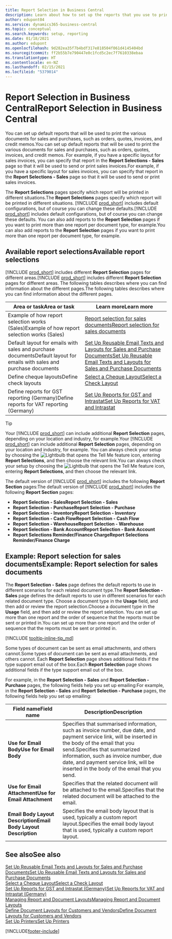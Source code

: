 ```yaml
---
title: Report Selection in Business Central
description: Learn about how to set up the reports that you use to print various types of documents in Business Central.
author: edupont04
ms.service: dynamics365-business-central
ms.topic: conceptual
ms.search.keywords: setup, reporting
ms.date: 01/18/2021
ms.author: edupont
ms.openlocfilehash: 9d282ea35f7b4bdf317e818504f061d4145404bd
ms.sourcegitcommit: ff2b55b7e790447e0c1fcd5c2ec7f7610338ebaa
ms.translationtype: HT
ms.contentlocale: en-NZ
ms.lasthandoff: 02/15/2021
ms.locfileid: "5379014"
---
```

# <a name="report-selection-in-business-central"></a><span data-ttu-id="15731-103">Report Selection in Business Central</span><span class="sxs-lookup"><span data-stu-id="15731-103">Report Selection in Business Central</span></span>

<span data-ttu-id="15731-104">You can set up default reports that will be used to print the various documents for sales and purchases, such as orders, quotes, invoices, and credit memos.</span><span class="sxs-lookup"><span data-stu-id="15731-104">You can set up default reports that will be used to print the various documents for sales and purchases, such as orders, quotes, invoices, and credit memos.</span></span> <span data-ttu-id="15731-105">For example, if you have a specific layout for sales invoices, you can specify that report in the **Report Selections - Sales** page so that it will be used to send or print sales invoices.</span><span class="sxs-lookup"><span data-stu-id="15731-105">For example, if you have a specific layout for sales invoices, you can specify that report in the **Report Selections - Sales** page so that it will be used to send or print sales invoices.</span></span>  

<span data-ttu-id="15731-106">The **Report Selections** pages specify which report will be printed in different situations.</span><span class="sxs-lookup"><span data-stu-id="15731-106">The **Report Selections** pages specify which report will be printed in different situations.</span></span> <span data-ttu-id="15731-107">[!INCLUDE [prod_short](includes/prod_short.md)] includes default configurations, but of course you can change these defaults.</span><span class="sxs-lookup"><span data-stu-id="15731-107">[!INCLUDE [prod_short](includes/prod_short.md)] includes default configurations, but of course you can change these defaults.</span></span> <span data-ttu-id="15731-108">You can also add reports to the **Report Selection** pages if you want to print more than one report per document type, for example.</span><span class="sxs-lookup"><span data-stu-id="15731-108">You can also add reports to the **Report Selection** pages if you want to print more than one report per document type, for example.</span></span>  

## <a name="available-report-selections"></a><span data-ttu-id="15731-109">Available report selections</span><span class="sxs-lookup"><span data-stu-id="15731-109">Available report selections</span></span>

<span data-ttu-id="15731-110">[!INCLUDE [prod_short](includes/prod_short.md)] includes different **Report Selection** pages for different areas.</span><span class="sxs-lookup"><span data-stu-id="15731-110">[!INCLUDE [prod_short](includes/prod_short.md)] includes different **Report Selection** pages for different areas.</span></span> <span data-ttu-id="15731-111">The following tables describes where you can find information about the different pages.</span><span class="sxs-lookup"><span data-stu-id="15731-111">The following tables describes where you can find information about the different pages.</span></span>  

|<span data-ttu-id="15731-112">Area or task</span><span class="sxs-lookup"><span data-stu-id="15731-112">Area or task</span></span>  |<span data-ttu-id="15731-113">Learn more</span><span class="sxs-lookup"><span data-stu-id="15731-113">Learn more</span></span>|
|--------------|----------|
|<span data-ttu-id="15731-114">Example of how report selection works (Sales)</span><span class="sxs-lookup"><span data-stu-id="15731-114">Example of how report selection works (Sales)</span></span>|[<span data-ttu-id="15731-115">Report selection for sales documents</span><span class="sxs-lookup"><span data-stu-id="15731-115">Report selection for sales documents</span></span>](#example-report-selection-for-sales-documents)|
|<span data-ttu-id="15731-116">Default layout for emails with sales and purchase documents</span><span class="sxs-lookup"><span data-stu-id="15731-116">Default layout for emails with sales and purchase documents</span></span>  |[<span data-ttu-id="15731-117">Set Up Reusable Email Texts and Layouts for Sales and Purchase Documents</span><span class="sxs-lookup"><span data-stu-id="15731-117">Set Up Reusable Email Texts and Layouts for Sales and Purchase Documents</span></span>](admin-how-setup-email.md#set-up-reusable-email-texts-and-layouts-for-sales-and-purchase-documents) |
|<span data-ttu-id="15731-118">Define cheque layouts</span><span class="sxs-lookup"><span data-stu-id="15731-118">Define check layouts</span></span>     |[<span data-ttu-id="15731-119">Select a Cheque Layout</span><span class="sxs-lookup"><span data-stu-id="15731-119">Select a Check Layout</span></span>](finance-how-define-check-layouts.md) |
|<span data-ttu-id="15731-120">Define reports for GST reporting (Germany)</span><span class="sxs-lookup"><span data-stu-id="15731-120">Define reports for VAT reporting (Germany)</span></span>|[<span data-ttu-id="15731-121">Set Up Reports for GST and Intrastat</span><span class="sxs-lookup"><span data-stu-id="15731-121">Set Up Reports for VAT and Intrastat</span></span>](LocalFunctionality/Germany/how-to-set-up-reports-for-vat-and-intrastat.md) |

> [!TIP]
> <span data-ttu-id="15731-122">Your [!INCLUDE [prod_short](includes/prod_short.md)] can include additional **Report Selection** pages, depending on your location and industry, for example.</span><span class="sxs-lookup"><span data-stu-id="15731-122">Your [!INCLUDE [prod_short](includes/prod_short.md)] can include additional **Report Selection** pages, depending on your location and industry, for example.</span></span> <span data-ttu-id="15731-123">You can always check your setup by choosing the ![Lightbulb that opens the Tell Me feature](media/ui-search/search_small.png "Tell me what you want to do") icon, entering **Report Selections**, and then choose the relevant link.</span><span class="sxs-lookup"><span data-stu-id="15731-123">You can always check your setup by choosing the ![Lightbulb that opens the Tell Me feature](media/ui-search/search_small.png "Tell me what you want to do") icon, entering **Report Selections**, and then choose the relevant link.</span></span>

<span data-ttu-id="15731-124">The default version of [!INCLUDE [prod_short](includes/prod_short.md)] includes the following **Report Section** pages:</span><span class="sxs-lookup"><span data-stu-id="15731-124">The default version of [!INCLUDE [prod_short](includes/prod_short.md)] includes the following **Report Section** pages:</span></span>

* <span data-ttu-id="15731-125">**Report Selection - Sales**</span><span class="sxs-lookup"><span data-stu-id="15731-125">**Report Selection - Sales**</span></span>  
* <span data-ttu-id="15731-126">**Report Selection - Purchase**</span><span class="sxs-lookup"><span data-stu-id="15731-126">**Report Selection - Purchase**</span></span>  
* <span data-ttu-id="15731-127">**Report Selection - Inventory**</span><span class="sxs-lookup"><span data-stu-id="15731-127">**Report Selection - Inventory**</span></span>  
* <span data-ttu-id="15731-128">**Report Selection - Cash Flow**</span><span class="sxs-lookup"><span data-stu-id="15731-128">**Report Selection - Cash Flow**</span></span>  
* <span data-ttu-id="15731-129">**Report Selection - Warehouse**</span><span class="sxs-lookup"><span data-stu-id="15731-129">**Report Selection - Warehouse**</span></span>  
* <span data-ttu-id="15731-130">**Report Selection - Bank Account**</span><span class="sxs-lookup"><span data-stu-id="15731-130">**Report Selection - Bank Account**</span></span>  
* <span data-ttu-id="15731-131">**Report Selections Reminder/Finance Charge**</span><span class="sxs-lookup"><span data-stu-id="15731-131">**Report Selections Reminder/Finance Charge**</span></span>  

## <a name="example-report-selection-for-sales-documents"></a><span data-ttu-id="15731-132">Example: Report selection for sales documents</span><span class="sxs-lookup"><span data-stu-id="15731-132">Example: Report selection for sales documents</span></span>

<span data-ttu-id="15731-133">The **Report Selection - Sales** page defines the default reports to use in different scenarios for each related document type.</span><span class="sxs-lookup"><span data-stu-id="15731-133">The **Report Selection - Sales** page defines the default reports to use in different scenarios for each related document type.</span></span> <span data-ttu-id="15731-134">Choose a document type in the **Usage** field, and then add or review the report selection.</span><span class="sxs-lookup"><span data-stu-id="15731-134">Choose a document type in the **Usage** field, and then add or review the report selection.</span></span> <span data-ttu-id="15731-135">You can set up more than one report and the order of sequence that the reports must be sent or printed in.</span><span class="sxs-lookup"><span data-stu-id="15731-135">You can set up more than one report and the order of sequence that the reports must be sent or printed in.</span></span>  

[!INCLUDE [tooltip-inline-tip_md](includes/tooltip-inline-tip_md.md)]

<span data-ttu-id="15731-136">Some types of document can be sent as email attachments, and others cannot.</span><span class="sxs-lookup"><span data-stu-id="15731-136">Some types of document can be sent as email attachments, and others cannot.</span></span> <span data-ttu-id="15731-137">Each **Report Selection** page shows additional fields if the type support email out of the box.</span><span class="sxs-lookup"><span data-stu-id="15731-137">Each **Report Selection** page shows additional fields if the type support email out of the box.</span></span>  

<span data-ttu-id="15731-138">For example, in the **Report Selection - Sales** and **Report Selection - Purchase** pages, the following fields help you set up emailing:</span><span class="sxs-lookup"><span data-stu-id="15731-138">For example, in the **Report Selection - Sales** and **Report Selection - Purchase** pages, the following fields help you set up emailing:</span></span>

|<span data-ttu-id="15731-139">Field name</span><span class="sxs-lookup"><span data-stu-id="15731-139">Field name</span></span> |<span data-ttu-id="15731-140">Description</span><span class="sxs-lookup"><span data-stu-id="15731-140">Description</span></span>  |
|-----------|-------------|
|<span data-ttu-id="15731-141">**Use for Email Body**</span><span class="sxs-lookup"><span data-stu-id="15731-141">**Use for Email Body**</span></span>| <span data-ttu-id="15731-142">Specifies that summarised information, such as invoice number, due date, and payment service link, will be inserted in the body of the email that you send.</span><span class="sxs-lookup"><span data-stu-id="15731-142">Specifies that summarized information, such as invoice number, due date, and payment service link, will be inserted in the body of the email that you send.</span></span>        |
|<span data-ttu-id="15731-143">**Use for Email Attachment**</span><span class="sxs-lookup"><span data-stu-id="15731-143">**Use for Email Attachment**</span></span>| <span data-ttu-id="15731-144">Specifies that the related document will be attached to the email.</span><span class="sxs-lookup"><span data-stu-id="15731-144">Specifies that the related document will be attached to the email.</span></span>|
|<span data-ttu-id="15731-145">**Email Body Layout Description**</span><span class="sxs-lookup"><span data-stu-id="15731-145">**Email Body Layout Description**</span></span>|<span data-ttu-id="15731-146">Specifies the email body layout that is used, typically a custom report layout.</span><span class="sxs-lookup"><span data-stu-id="15731-146">Specifies the email body layout that is used, typically a custom report layout.</span></span> |

## <a name="see-also"></a><span data-ttu-id="15731-147">See also</span><span class="sxs-lookup"><span data-stu-id="15731-147">See also</span></span>

[<span data-ttu-id="15731-148">Set Up Reusable Email Texts and Layouts for Sales and Purchase Documents</span><span class="sxs-lookup"><span data-stu-id="15731-148">Set Up Reusable Email Texts and Layouts for Sales and Purchase Documents</span></span>](admin-how-setup-email.md#set-up-reusable-email-texts-and-layouts-for-sales-and-purchase-documents)  
[<span data-ttu-id="15731-149">Select a Cheque Layout</span><span class="sxs-lookup"><span data-stu-id="15731-149">Select a Check Layout</span></span>](finance-how-define-check-layouts.md)  
[<span data-ttu-id="15731-150">Set Up Reports for GST and Intrastat (Germany)</span><span class="sxs-lookup"><span data-stu-id="15731-150">Set Up Reports for VAT and Intrastat (Germany)</span></span>](LocalFunctionality/Germany/how-to-set-up-reports-for-vat-and-intrastat.md)  
[<span data-ttu-id="15731-151">Managing Report and Document Layouts</span><span class="sxs-lookup"><span data-stu-id="15731-151">Managing Report and Document Layouts</span></span>](ui-manage-report-layouts.md)  
[<span data-ttu-id="15731-152">Define Document Layouts for Customers and Vendors</span><span class="sxs-lookup"><span data-stu-id="15731-152">Define Document Layouts for Customers and Vendors</span></span>](ui-define-customer-vendor-document-layouts.md)  
[<span data-ttu-id="15731-153">Set Up Printers</span><span class="sxs-lookup"><span data-stu-id="15731-153">Set Up Printers</span></span>](ui-specify-printer-selection-reports.md)  


[!INCLUDE[footer-include](includes/footer-banner.md)]